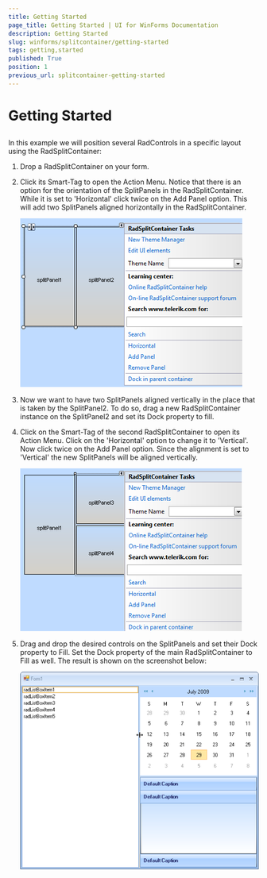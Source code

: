 ```yaml
---
title: Getting Started
page_title: Getting Started | UI for WinForms Documentation
description: Getting Started
slug: winforms/splitcontainer/getting-started
tags: getting,started
published: True
position: 1
previous_url: splitcontainer-getting-started
---
```


# Getting Started



## 

In this example we will position several RadControls in a specific layout using the RadSplitContainer:

1. Drop a RadSplitContainer on your form.

2. Click its Smart-Tag to open the Action Menu. Notice that there is an option for the orientation of the SplitPanels in the RadSplitContainer. While it is set to 'Horizontal' click twice on the Add Panel option. This will add two SplitPanels aligned horizontally in the RadSplitContainer.

    ![splitcontainer-getting-started 001](images/splitcontainer-getting-started001.png)

3. Now we want to have two SplitPanels aligned vertically in the place that is taken by the SplitPanel2. To do so, drag a new RadSplitContainer instance on the SplitPanel2 and set its Dock property to fill.

4. Click on the Smart-Tag of the second RadSplitContainer to open its Action Menu. Click on the 'Horizontal' option to change it to 'Vertical'. Now click twice on the Add Panel option. Since the alignment is set to 'Vertical' the new SplitPanels will be aligned vertically.

    ![splitcontainer-getting-started 002](images/splitcontainer-getting-started002.png)

5. Drag and drop the desired controls on the SplitPanels and set their Dock property to Fill. Set the Dock property of the main RadSplitContainer to Fill as well. The result is shown on the screenshot below:

    ![splitcontainer-getting-started 003](images/splitcontainer-getting-started003.png)
